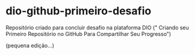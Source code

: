 # dio-github-primeiro-desafio
Repositório criado para concluir desafio na plataforma DIO (" Criando seu Primeiro Repositório no GitHub Para Compartilhar Seu Progresso")

(pequena edição...)
